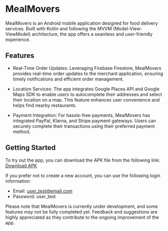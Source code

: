 # MealMovers

MealMovers is an Android mobile application designed for food delivery services. Built with Kotlin and following the MVVM (Model-View-ViewModel) architecture, the app offers a seamless and user-friendly experience. 

## Features

- Real-Time Order Updates: Leveraging Firebase Firestore, MealMovers provides real-time order updates to the merchant application, ensuring timely notifications and efficient order management.

- Location Services: The app integrates Google Places API and Google Maps SDK to enable users to autocomplete their addresses and select their location on a map. This feature enhances user convenience and helps find nearby restaurants.

- Payment Integration: For hassle-free payments, MealMovers has integrated PayPal, Klarna, and Stripe payment gateways. Users can securely complete their transactions using their preferred payment method.

## Getting Started

To try out the app, you can download the APK file from the following link: [Download APK](https://drive.google.com/file/d/1_l1xST_qsDEIYGSKKSn7lFsVVNSCL20h/view?usp=share_link)

If you prefer not to create a new account, you can use the following login information:
- Email: user_test@email.com
- Password: user_test

Please note that MealMovers is currently under development, and some features may not be fully completed yet. Feedback and suggestions are highly appreciated as they contribute to the ongoing improvement of the app.


